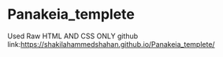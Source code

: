# Panakeia_templete
Used Raw HTML AND CSS ONLY
github link:https://shakilahammedshahan.github.io/Panakeia_templete/
